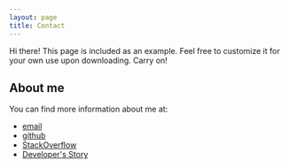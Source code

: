 ```yaml
---
layout: page
title: Contact
---
```


<p class="message">
  Hi there! This page is included as an example. Feel free to customize it for your own use upon downloading. Carry on!
</p>

## About me

You can find more information about me at:

* [email](mailto:jonatasmello@gmail.com "email")
* [github](https://github.com/jonatasdemello "github.com/jonatasdemello")
* [StackOverflow](http://stackoverflow.com/cv/jonatasmello "Stackoverflow.com")
* [Developer's Story](http://stackoverflow.com/story/jonatasmello "Developer's Story")